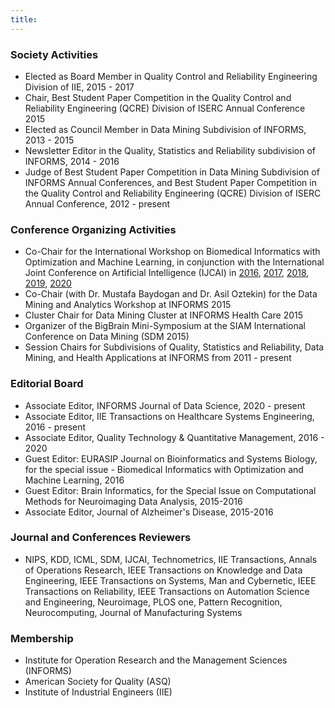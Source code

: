 ```yaml
---
title:
---
```

### **Society Activities**
- Elected as Board Member in Quality Control and Reliability Engineering Division of IIE, 2015 - 2017
- Chair, Best Student Paper Competition in the Quality Control and Reliability Engineering (QCRE) Division of ISERC Annual Conference 2015
- Elected as Council Member in Data Mining Subdivision of INFORMS, 2013 - 2015
- Newsletter Editor in the Quality, Statistics and Reliability subdivision of INFORMS, 2014 - 2016
- Judge of Best Student Paper Competition in Data Mining Subdivision of INFORMS Annual Conferences, and Best Student Paper Competition in the Quality Control and Reliability Engineering (QCRE) Division of ISERC Annual Conference, 2012 - present


### **Conference Organizing Activities**
- Co-Chair for the International Workshop on Biomedical Informatics with Optimization and Machine Learning, in conjunction with the International Joint Conference on Artificial Intelligence (IJCAI) in [2016](https://www.springeropen.com/collections/bioml), [2017](https://www.springeropen.com/collections/bioml2017), [2018](https://www.tandfonline.com/toc/uhse21/9/3?nav=tocList), [2019](https://www.tandfonline.com/toc/uhse21/9/3?nav=tocList), [2020](https://sites.google.com/view/ijcai-boom2020/)
- Co-Chair (with Dr. Mustafa Baydogan and Dr. Asil Oztekin) for the Data Mining and Analytics Workshop at INFORMS 2015
- Cluster Chair for Data Mining Cluster at INFORMS Health Care 2015
- Organizer of the BigBrain Mini-Symposium at the SIAM International Conference on Data Mining (SDM 2015)
- Session Chairs for Subdivisions of Quality, Statistics and Reliability, Data Mining, and Health Applications at INFORMS from 2011 - present


### **Editorial Board**
- Associate Editor, INFORMS Journal of Data Science, 2020 - present
- Associate Editor, IIE Transactions on Healthcare Systems Engineering, 2016 - present
- Associate Editor, Quality Technology & Quantitative Management, 2016 - 2020
- Guest Editor: EURASIP Journal on Bioinformatics and Systems Biology, for the special issue - Biomedical Informatics with Optimization and Machine Learning, 2016
- Guest Editor: Brain Informatics, for the Special Issue on Computational Methods for Neuroimaging Data Analysis, 2015-2016
- Associate Editor, Journal of Alzheimer's Disease, 2015-2016


### **Journal and Conferences Reviewers**
- NIPS, KDD, ICML, SDM, IJCAI, Technometrics, IIE Transactions, Annals of Operations Research, IEEE Transactions on Knowledge and Data Engineering, IEEE Transactions on Systems, Man and Cybernetic, IEEE Transactions on Reliability, IEEE Transactions on Automation Science and Engineering, Neuroimage, PLOS one, Pattern Recognition, Neurocomputing, Journal of Manufacturing Systems


### **Membership**
- Institute for Operation Research and the Management Sciences (INFORMS)
- American Society for Quality (ASQ)
- Institute of Industrial Engineers (IIE)



